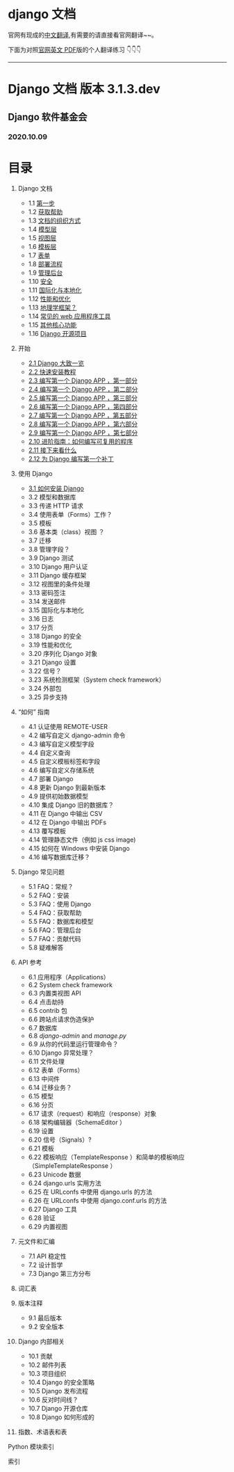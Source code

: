 # django 文档

官网有现成的[中文翻译](https://docs.djangoproject.com/zh-hans/3.1/),有需要的请直接看官网翻译~~。

下面为对照[官网英文 PDF](doc/django.pdf)版的个人翻译练习 👇👇👇

---

# Django 文档 版本 3.1.3.dev

## Django 软件基金会

### 2020.10.09

# 目录

1. Django 文档

    - 1.1 [第一步](doc/1.md#11-第一步)
    - 1.2 [获取帮助](doc/1.md#12-获取帮助)
    - 1.3 [文档的组织方式](doc/1.md#13-如何组织文档)
    - 1.4 [模型层](doc/1.md#14-模块层)
    - 1.5 [视图层](doc/1.md#15-视图层)
    - 1.6 [模板层](doc/1.md#16-模板层)
    - 1.7 [表单](doc/1.md#17-表单)
    - 1.8 [部署流程](doc/1.md#18-部署流程)
    - 1.9 [管理后台](doc/1.md#19-管理后台)
    - 1.10 [安全](doc/1.md#110-安全性)
    - 1.11 [国际化与本地化](doc/1.md#111-国际化和本地化)
    - 1.12 [性能和优化](doc/1.md#112-性能和优化)
    - 1.13 [地理学框架？](doc/1.md#113-地理学框架)
    - 1.14 [常见的 web 应用程序工具](doc/1.md#114-常用-web-应用程序工具)
    - 1.15 [其他核心功能](doc/1.md#115-其他核心功能)
    - 1.16 [Django 开源项目](doc/1.md#116-django-开源项目)

2. 开始

    - [2.1 Django 大致一览](doc/2/2.1.md)
    - [2.2 快速安装教程](doc/2/2.2.md)
    - [2.3 编写第一个 Django APP ，第一部分](doc/2/2.3.md)
    - [2.4 编写第一个 Django APP ，第二部分](doc/2/2.4.md)
    - [2.5 编写第一个 Django APP ，第三部分](doc/2/2.5.md)
    - [2.6 编写第一个 Django APP ，第四部分](doc/2/2.6.md)
    - [2.7 编写第一个 Django APP ，第五部分](doc/2/2.7.md)
    - [2.8 编写第一个 Django APP ，第六部分](doc/2/2.8.md)
    - [2.9 编写第一个 Django APP ，第七部分](doc/2/2.9.md)
    - [2.10 进阶指南：如何编写可复用的程序](doc/2/2.10.md)
    - [2.11 接下来看什么](doc/2/2.11.md)
    - [2.12 为 Django 编写第一个补丁](doc/2/2.12.md)

3. 使用 Django

    - [3.1 如何安装 Django](doc/3/3.1.md)
    - 3.2 模型和数据库
    - 3.3 传递 HTTP 请求
    - 3.4 使用表单（Forms）工作？
    - 3.5 模板
    - 3.6 基本类（class）视图 ？
    - 3.7 迁移
    - 3.8 管理字段？
    - 3.9 Django 测试
    - 3.10 Django 用户认证
    - 3.11 Django 缓存框架
    - 3.12 视图里的条件处理
    - 3.13 密码签注
    - 3.14 发送邮件
    - 3.15 国际化与本地化
    - 3.16 日志
    - 3.17 分页
    - 3.18 Django 的安全
    - 3.19 性能和优化
    - 3.20 序列化 Django 对象
    - 3.21 Django 设置
    - 3.22 信号？
    - 3.23 系统检测框架（System check framework）
    - 3.24 外部包
    - 3.25 异步支持

4. “如何” 指南

    - 4.1 认证使用 REMOTE-USER
    - 4.2 编写自定义 django-admin 命令
    - 4.3 编写自定义模型字段
    - 4.4 自定义查询
    - 4.5 自定义模板标签和字段
    - 4.6 编写自定义存储系统
    - 4.7 部署 Django
    - 4.8 更新 Django 到最新版本
    - 4.9 提供初始数据模型
    - 4.10 集成 Django 旧的数据库？
    - 4.11 在 Django 中输出 CSV
    - 4.12 在 Django 中输出 PDFs
    - 4.13 覆写模板
    - 4.14 管理静态文件（例如 js css image)
    - 4.15 如何在 Windows 中安装 Django
    - 4.16 编写数据库迁移？

5. Django 常见问题

    - 5.1 FAQ：常规？
    - 5.2 FAQ：安装
    - 5.3 FAQ：使用 Django
    - 5.4 FAQ：获取帮助
    - 5.5 FAQ：数据库和模型
    - 5.6 FAQ：管理后台
    - 5.7 FAQ：贡献代码
    - 5.8 疑难解答

6. API 参考

    - 6.1 应用程序（Applications）
    - 6.2 System check framework
    - 6.3 内置类视图 API
    - 6.4 点击劫持
    - 6.5 contrib 包
    - 6.6 跨站点请求伪造保护
    - 6.7 数据库
    - 6.8 _django-admin_ and _manage.py_
    - 6.9 从你的代码里运行管理命令？
    - 6.10 Django 异常处理？
    - 6.11 文件处理
    - 6.12 表单（Forms）
    - 6.13 中间件
    - 6.14 迁移业务？
    - 6.15 模型
    - 6.16 分页
    - 6.17 请求（request）和响应（response）对象
    - 6.18 架构编辑器（SchemaEditor ）
    - 6.19 设置
    - 6.20 信号（Signals）?
    - 6.21 模板
    - 6.22 模板响应（TemplateResponse ）和简单的模板响应（SimpleTemplateResponse ）
    - 6.23 Unicode 数据
    - 6.24 django.urls 实用方法
    - 6.25 在 URLconfs 中使用 django.urls 的方法
    - 6.26 在 URLconfs 中使用 django.conf.urls 的方法
    - 6.27 Django 工具
    - 6.28 验证
    - 6.29 内置视图

7. 元文件和汇编

    - 7.1 API 稳定性
    - 7.2 设计哲学
    - 7.3 Django 第三方分布

8. 词汇表

9. 版本注释

    - 9.1 最后版本
    - 9.2 安全版本

10. Django 内部相关

    - 10.1 贡献
    - 10.2 邮件列表
    - 10.3 项目组织
    - 10.4 Django 的安全策略
    - 10.5 Django 发布流程
    - 10.6 反对时间线？
    - 10.7 Django 开源仓库
    - 10.8 Django 如何形成的

11. 指数、术语表和表

Python 模块索引

索引
